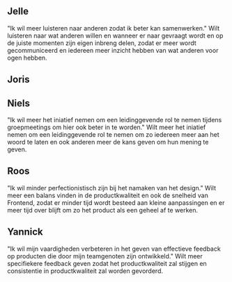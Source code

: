 ## Jelle
"Ik wil meer luisteren naar anderen zodat ik beter kan samenwerken."
Wilt luisteren naar wat anderen willen en wanneer er naar gevraagt wordt en op de juiste momenten zijn eigen inbreng delen, zodat er meer wordt gecommuniceerd en iedereen meer inzicht hebben van wat anderen voor ogen hebben.


## Joris



## Niels
"Ik wil meer het iniatief nemen om een leidinggevende rol te nemen tijdens groepmeetings om hier ook beter in te worden."
Wilt meer het iniatief nemen om een leidinggevende rol te nemen om zo iedereen meer aan het woord te laten en ook anderen meer de kans geven om hun mening te geven.


## Roos
"Ik wil minder perfectionistisch zijn bij het namaken van het design."
Wilt meer een balans vinden in de productkwaliteit en ook de snelheid van Frontend, zodat er minder tijd wordt besteed aan kleine aanpassingen en er meer tijd over blijft om zo het product als een geheel af te werken.


## Yannick
"Ik wil mijn vaardigheden verbeteren in het geven van effectieve feedback op producten die door mijn teamgenoten zijn ontwikkeld."
Wilt meer specifiekere feedback geven zodat het productkwaliteit zal stijgen en consistentie in productkwaliteit zal worden gevorderd.